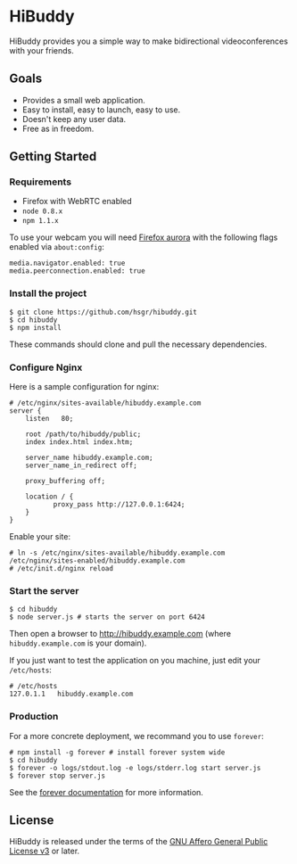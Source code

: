 # HiBuddy

HiBuddy provides you a simple way to make bidirectional
videoconferences with your friends.

## Goals

  - Provides a small web application.
  - Easy to install, easy to launch, easy to use.
  - Doesn't keep any user data.
  - Free as in freedom.

## Getting Started

### Requirements

  - Firefox with WebRTC enabled
  - `node 0.8.x`
  - `npm 1.1.x`

To use your webcam you will need
[Firefox aurora](http://aurora.mozilla.org/) with the following
flags enabled via `about:config`:

    media.navigator.enabled: true
    media.peerconnection.enabled: true

### Install the project

    $ git clone https://github.com/hsgr/hibuddy.git
    $ cd hibuddy
    $ npm install

These commands should clone and pull the necessary dependencies.

### Configure Nginx

Here is a sample configuration for nginx:

    # /etc/nginx/sites-available/hibuddy.example.com
    server {
        listen   80;

        root /path/to/hibuddy/public;
        index index.html index.htm;

        server_name hibuddy.example.com;
        server_name_in_redirect off;

        proxy_buffering off;

        location / {
               proxy_pass http://127.0.0.1:6424;
        }
    }

Enable your site:

    # ln -s /etc/nginx/sites-available/hibuddy.example.com /etc/nginx/sites-enabled/hibuddy.example.com
    # /etc/init.d/nginx reload

### Start the server

    $ cd hibuddy
    $ node server.js # starts the server on port 6424

Then open a browser to http://hibuddy.example.com (where `hibuddy.example.com` is your domain).

If you just want to test the application on you machine, just edit your
`/etc/hosts`:

    # /etc/hosts
    127.0.1.1	hibuddy.example.com

### Production

For a more concrete deployment, we recommand you to use `forever`:

    # npm install -g forever # install forever system wide
    $ cd hibuddy
    $ forever -o logs/stdout.log -e logs/stderr.log start server.js
    $ forever stop server.js

See the [forever documentation](https://github.com/nodejitsu/forever)
for more information.

## License

HiBuddy is released under the terms of the
[GNU Affero General Public License v3](http://www.gnu.org/licenses/agpl-3.0.html)
or later.

